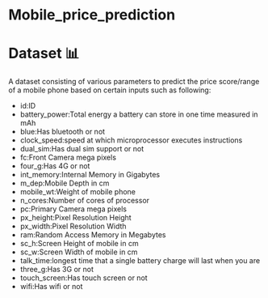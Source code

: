 # Mobile_price_prediction
# Dataset 📊

A dataset consisting of various parameters to predict the price score/range of a mobile phone based on certain inputs such as following:
* id:ID
* battery_power:Total energy a battery can store in one time measured in mAh
* blue:Has bluetooth or not
* clock_speed:speed at which microprocessor executes instructions
* dual_sim:Has dual sim support or not
* fc:Front Camera mega pixels
* four_g:Has 4G or not
* int_memory:Internal Memory in Gigabytes
* m_dep:Mobile Depth in cm
* mobile_wt:Weight of mobile phone
* n_cores:Number of cores of processor
* pc:Primary Camera mega pixels
* px_height:Pixel Resolution Height
* px_width:Pixel Resolution Width
* ram:Random Access Memory in Megabytes
* sc_h:Screen Height of mobile in cm
* sc_w:Screen Width of mobile in cm
* talk_time:longest time that a single battery charge will last when you are
* three_g:Has 3G or not
* touch_screen:Has touch screen or not
* wifi:Has wifi or not
